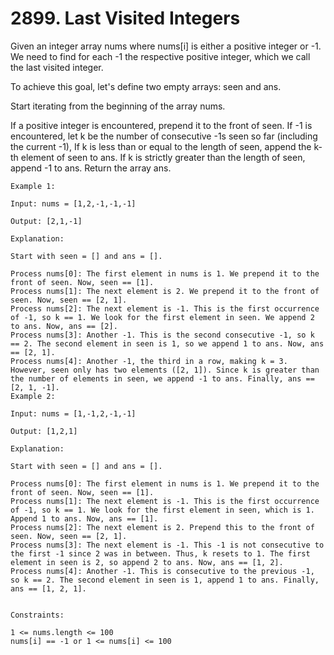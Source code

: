 # 2899. Last Visited Integers

Given an integer array nums where nums[i] is either a positive integer or -1. We need to find for each -1 the respective positive integer, which we call the last visited integer.

To achieve this goal, let's define two empty arrays: seen and ans.

Start iterating from the beginning of the array nums.

If a positive integer is encountered, prepend it to the front of seen.
If -1 is encountered, let k be the number of consecutive -1s seen so far (including the current -1),
If k is less than or equal to the length of seen, append the k-th element of seen to ans.
If k is strictly greater than the length of seen, append -1 to ans.
Return the array ans.


```
Example 1:

Input: nums = [1,2,-1,-1,-1]

Output: [2,1,-1]

Explanation:

Start with seen = [] and ans = [].

Process nums[0]: The first element in nums is 1. We prepend it to the front of seen. Now, seen == [1].
Process nums[1]: The next element is 2. We prepend it to the front of seen. Now, seen == [2, 1].
Process nums[2]: The next element is -1. This is the first occurrence of -1, so k == 1. We look for the first element in seen. We append 2 to ans. Now, ans == [2].
Process nums[3]: Another -1. This is the second consecutive -1, so k == 2. The second element in seen is 1, so we append 1 to ans. Now, ans == [2, 1].
Process nums[4]: Another -1, the third in a row, making k = 3. However, seen only has two elements ([2, 1]). Since k is greater than the number of elements in seen, we append -1 to ans. Finally, ans == [2, 1, -1].
Example 2:

Input: nums = [1,-1,2,-1,-1]

Output: [1,2,1]

Explanation:

Start with seen = [] and ans = [].

Process nums[0]: The first element in nums is 1. We prepend it to the front of seen. Now, seen == [1].
Process nums[1]: The next element is -1. This is the first occurrence of -1, so k == 1. We look for the first element in seen, which is 1. Append 1 to ans. Now, ans == [1].
Process nums[2]: The next element is 2. Prepend this to the front of seen. Now, seen == [2, 1].
Process nums[3]: The next element is -1. This -1 is not consecutive to the first -1 since 2 was in between. Thus, k resets to 1. The first element in seen is 2, so append 2 to ans. Now, ans == [1, 2].
Process nums[4]: Another -1. This is consecutive to the previous -1, so k == 2. The second element in seen is 1, append 1 to ans. Finally, ans == [1, 2, 1].


Constraints:

1 <= nums.length <= 100
nums[i] == -1 or 1 <= nums[i] <= 100
```